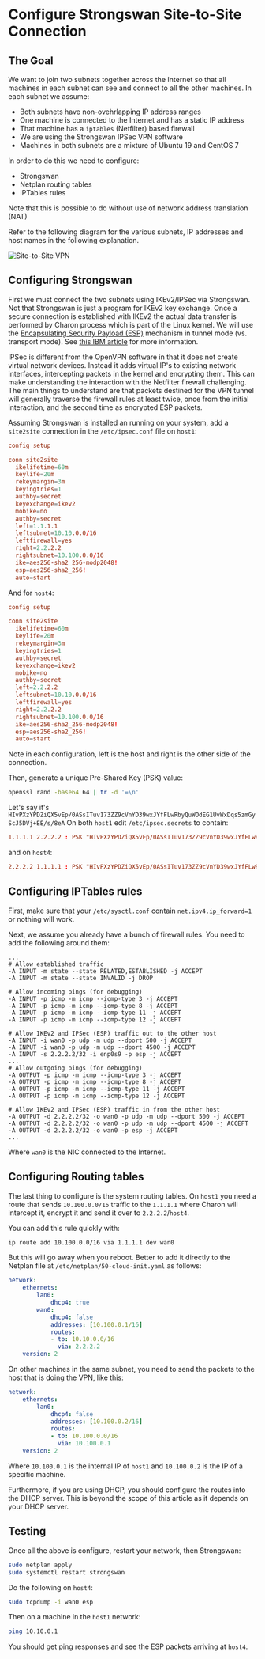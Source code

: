 # Configure Strongswan Site-to-Site Connection

## The Goal

We want to join two subnets together across the Internet so that all machines in each subnet can see and connect to all the other machines. In each subnet we assume:

- Both subnets have non-ovehrlapping IP address ranges
- One machine is connected to the Internet and has a static IP address
- That machine has a `iptables` (Netfilter) based firewall
- We are using the Strongswan IPSec VPN software
- Machines in both subnets are a mixture of Ubuntu 19 and CentOS 7

In order to do this we need to configure:

- Strongswan
- Netplan routing tables
- IPTables rules

Note that this is possible to do without use of network address translation (NAT)

Refer to the following diagram for the various subnets, IP addresses and host names in the following explanation.

![Site-to-Site VPN](./images/site-to-site-vpn.png)

## Configuring Strongswan

First we must connect the two subnets using IKEv2/IPSec via Strongswan.  Not that Strongswan is just a program for IKEv2 key exchange. Once a secure connection is established with IKEv2 the actual data transfer is performed by Charon process which is part of the Linux kernel.  We will use the [Encapsulating Security Payload (ESP)](http://networksorcery.com/enp/protocol/esp.htm) mechanism in tunnel mode (vs. transport mode).  See [this IBM article](https://www.ibm.com/support/knowledgecenter/en/SSLTBW_2.3.0/com.ibm.zos.v2r3.halz002/ipsecurity_ipsec_ah_esp_encap_modes.htm) for more information.

IPSec is different from the OpenVPN software in that it does not create virtual network devices. Instead it adds virtual IP's to existing network interfaces, intercepting packets in the kernel and encrypting them.  This can make understanding the interaction with the Netfilter firewall challenging. The main things to understand are that packets destined for the VPN tunnel will generally traverse the firewall rules at least twice, once from the initial interaction, and the second time as encrypted ESP packets.

Assuming Strongswan is installed an running on your system, add a `site2site` connection in the `/etc/ipsec.conf` file on `host1`:

```conf
config setup

conn site2site
  ikelifetime=60m
  keylife=20m
  rekeymargin=3m
  keyingtries=1
  authby=secret
  keyexchange=ikev2
  mobike=no
  authby=secret
  left=1.1.1.1
  leftsubnet=10.10.0.0/16
  leftfirewall=yes
  right=2.2.2.2
  rightsubnet=10.100.0.0/16
  ike=aes256-sha2_256-modp2048!
  esp=aes256-sha2_256!
  auto=start
```

And for `host4`:

```conf
config setup

conn site2site
  ikelifetime=60m
  keylife=20m
  rekeymargin=3m
  keyingtries=1
  authby=secret
  keyexchange=ikev2
  mobike=no
  authby=secret
  left=2.2.2.2
  leftsubnet=10.10.0.0/16
  leftfirewall=yes
  right=2.2.2.2
  rightsubnet=10.100.0.0/16
  ike=aes256-sha2_256-modp2048!
  esp=aes256-sha2_256!
  auto=start
```

Note in each configuration, left is the host and right is the other side of the connection.

Then, generate a unique Pre-Shared Key (PSK) value:

```sh
openssl rand -base64 64 | tr -d '=\n'
```

Let's say it's `HIvPXzYPDZiQX5vEp/0ASsITuv173ZZ9cVnYD39wxJYfFLwRbyQuWOdEG1UvWxDqs5zmGyScJ5DVj+EE/s/8eA` On both `host1` edit `/etc/ipsec.secrets` to contain:

```conf
1.1.1.1 2.2.2.2 : PSK "HIvPXzYPDZiQX5vEp/0ASsITuv173ZZ9cVnYD39wxJYfFLwRbyQuWOdEG1UvWxDqs5zmGyScJ5DVj+EE/s/8eA"
```

and on `host4`:

```conf
2.2.2.2 1.1.1.1 : PSK "HIvPXzYPDZiQX5vEp/0ASsITuv173ZZ9cVnYD39wxJYfFLwRbyQuWOdEG1UvWxDqs5zmGyScJ5DVj+EE/s/8eA"
```

## Configuring IPTables rules

First, make sure that your `/etc/sysctl.conf` contain `net.ipv4.ip_forward=1` or nothing will work.

Next, we assume you already have a bunch of firewall rules.  You need to add the following around them:

```rules
...
# Allow established traffic
-A INPUT -m state --state RELATED,ESTABLISHED -j ACCEPT
-A INPUT -m state --state INVALID -j DROP

# Allow incoming pings (for debugging)
-A INPUT -p icmp -m icmp --icmp-type 3 -j ACCEPT
-A INPUT -p icmp -m icmp --icmp-type 8 -j ACCEPT
-A INPUT -p icmp -m icmp --icmp-type 11 -j ACCEPT
-A INPUT -p icmp -m icmp --icmp-type 12 -j ACCEPT

# Allow IKEv2 and IPSec (ESP) traffic out to the other host
-A INPUT -i wan0 -p udp -m udp --dport 500 -j ACCEPT
-A INPUT -i wan0 -p udp -m udp --dport 4500 -j ACCEPT
-A INPUT -s 2.2.2.2/32 -i enp0s9 -p esp -j ACCEPT
...
# Allow outgoing pings (for debugging)
-A OUTPUT -p icmp -m icmp --icmp-type 3 -j ACCEPT
-A OUTPUT -p icmp -m icmp --icmp-type 8 -j ACCEPT
-A OUTPUT -p icmp -m icmp --icmp-type 11 -j ACCEPT
-A OUTPUT -p icmp -m icmp --icmp-type 12 -j ACCEPT

# Allow IKEv2 and IPSec (ESP) traffic in from the other host
-A OUTPUT -d 2.2.2.2/32 -o wan0 -p udp -m udp --dport 500 -j ACCEPT
-A OUTPUT -d 2.2.2.2/32 -o wan0 -p udp -m udp --dport 4500 -j ACCEPT
-A OUTPUT -d 2.2.2.2/32 -o wan0 -p esp -j ACCEPT
...
```

Where `wan0` is the NIC connected to the Internet.

## Configuring Routing tables

The last thing to configure is the system routing tables.  On `host1` you need a route that sends `10.100.0.0/16` traffic to the `1.1.1.1` where Charon will intercept it, encrypt it and send it over to `2.2.2.2`/`host4`.

You can add this rule quickly with:

```sh
ip route add 10.100.0.0/16 via 1.1.1.1 dev wan0
```

But this will go away when you reboot. Better to add it directly to the Netplan file at `/etc/netplan/50-cloud-init.yaml` as follows:

```yaml
network:
    ethernets:
        lan0:
            dhcp4: true
        wan0:
            dhcp4: false
            addresses: [10.100.0.1/16]
            routes:
            - to: 10.10.0.0/16
              via: 2.2.2.2
    version: 2
```

On other machines in the same subnet, you need to send the packets to the host that is doing the VPN, like this:

```yaml
network:
    ethernets:
        lan0:
            dhcp4: false
            addresses: [10.100.0.2/16]
            routes:
            - to: 10.100.0.0/16
              via: 10.100.0.1
    version: 2
```

Where `10.100.0.1` is the internal IP of `host1` and `10.100.0.2` is the IP of a specific machine.

Furthermore, if you are using DHCP, you should configure the routes into the DHCP server.  This is beyond the scope of this article as it depends on your DHCP server.

## Testing

Once all the above is configure, restart your network, then Strongswan:

```bash
sudo netplan apply
sudo systemctl restart strongswan
```

Do the following on `host4`:

```bash
sudo tcpdump -i wan0 esp
```

Then on a machine in the `host1` network:

```bash
ping 10.10.0.1
```

You should get ping responses and see the ESP packets arriving at `host4`.
